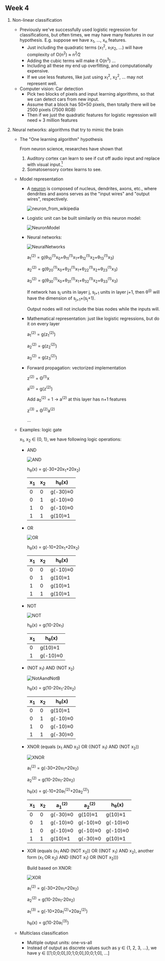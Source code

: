 ## Week 4
1. Non-linear classification
    * Previously we've successfully used logistic regression for classifications, but often times, we may have many features in our hypothesis. E.g. suppose we have x<sub>1</sub>, ..., x<sub>n</sub> features.
        * Just including the quadratic terms (x<sub>1</sub><sup>2</sup>, x<sub>1</sub>x<sub>2</sub>, ...) will have complexity of O(n<sup>2</sup>) &asymp; n<sup>2</sup>&frasl;2
        * Adding the cubic terms will make it O(n<sup>3</sup>) ...
        * Including all these my end up overfitting, and computationally expensive.
        * If we use less features, like just using x<sub>1</sub><sup>2</sup>, x<sub>2</sub><sup>2</sup>, ... may not represent well.
    * Computer vision: Car detection
        * Pick two blocks of pixels and input learning algorithms, so that we can detect cars from new input.
        * Assume that a block has 50&times;50 pixels, then totally there will be 2500 pixels (7500 RGB)
        * Then if we just the quadratic features for logistic regression will need &asymp; 3 million features

2. Neural networks: algorithms that try to mimic the brain
    * The "One learning algorithm" hypothesis
    
        From neuron science, researches have shown that
        1. Auditory cortex can learn to see if cut off audio input and replace with visual input.[<sup>1</sup>](https://www.nature.com/articles/35009102)
        2. Somatosensory cortex learns to see.
    * Model representation
        * A [neuron](https://en.wikipedia.org/wiki/Neuron) is composed of nucleus, dendrites, axons, etc., where dendrites and axons serves as the "input wires" and "output wires", respectively.
        
            ![neuron_from_wikipedia](../images/Neuron.png)
        * Logistic unit can be built similarily on this neuron model:
           
            ![NeuronModel](../images/NeuronModel.jpg) 
        * Neural networks:

            ![NeuralNetworks](../images/NeuralNetworks.jpg)
            
            a<sub>1</sub><sup>(2)</sup> = g(&theta;<sub>10</sub><sup>(1)</sup>x<sub>0</sub>+&theta;<sub>11</sub><sup>(1)</sup>x<sub>1</sub>+&theta;<sub>12</sub><sup>(1)</sup>x<sub>2</sub>+&theta;<sub>13</sub><sup>(1)</sup>x<sub>3</sub>)

            a<sub>2</sub><sup>(2)</sup> = g(&theta;<sub>20</sub><sup>(1)</sup>x<sub>0</sub>+&theta;<sub>21</sub><sup>(1)</sup>x<sub>1</sub>+&theta;<sub>22</sub><sup>(1)</sup>x<sub>2</sub>+&theta;<sub>23</sub><sup>(1)</sup>x<sub>3</sub>)

            a<sub>3</sub><sup>(2)</sup> = g(&theta;<sub>30</sub><sup>(1)</sup>x<sub>0</sub>+&theta;<sub>31</sub><sup>(1)</sup>x<sub>1</sub>+&theta;<sub>32</sub><sup>(1)</sup>x<sub>2</sub>+&theta;<sub>33</sub><sup>(1)</sup>x<sub>3</sub>)
            
            If network has s<sub>j</sub> units in layer j, s<sub>j+1</sub> units in layer j+1, then &theta;<sup>(j)</sup> will have the dimension of s<sub>j+1</sub>&times;(s<sub>j</sub>+1).
    
            Output nodes will not include the bias nodes while the inputs will.
        * Mathematical representation: just like logistic regressions, but do it on every layer
            
            a<sub>1</sub><sup>(2)</sup> = g(z<sub>1</sub><sup>(2)</sup>)

            a<sub>2</sub><sup>(2)</sup> = g(z<sub>2</sub><sup>(2)</sup>)

            a<sub>3</sub><sup>(2)</sup> = g(z<sub>3</sub><sup>(2)</sup>)
        * Forward propagation: vectorized implementation
            
            z<sup>(2)</sup> = &Theta;<sup>(1)</sup>x

            a<sup>(2)</sup> = g(z<sup>(2)</sup>)

            Add a<sub>0</sub><sup>(2)</sup> = 1 &rarr; a<sup>(2)</sup> at this layer has n+1 features

            z<sup>(3)</sup> = &Theta;<sup>(2)</sup>a<sup>(2)</sup>

            ...
    * Examples: logic gate

        x<sub>1</sub>, x<sub>2</sub> &isin; {0, 1}, we have following logic operations:
        * AND
            
            ![AND](../images/AND.jpg)
            
            h<sub>&theta;</sub>(x) = g(-30+20x<sub>1</sub>+20x<sub>2</sub>)

            x<sub>1</sub>|x<sub>2</sub>|h<sub>&theta;</sub>(x)
            --|--|--
            0|0|g(-30)&asymp;0
            0|1|g(-10)&asymp;0
            1|0|g(-10)&asymp;0
            1|1|g(10)&asymp;1

        * OR
        
            ![OR](../images/OR.jpg)
            
            h<sub>&theta;</sub>(x) = g(-10+20x<sub>1</sub>+20x<sub>2</sub>)

            x<sub>1</sub>|x<sub>2</sub>|h<sub>&theta;</sub>(x)
            --|--|--
            0|0|g(-10)&asymp;0
            0|1|g(10)&asymp;1
            1|0|g(10)&asymp;1
            1|1|g(10)&asymp;1

        * NOT
            
            ![NOT](../images/NOT.jpg)
            
            h<sub>&theta;</sub>(x) = g(10-20x<sub>1</sub>)

            x<sub>1</sub>|h<sub>&theta;</sub>(x)
            --|--
            0|g(10)&asymp;1
            1|g(-10)&asymp;0

        * (NOT x<sub>1</sub>) AND (NOT x<sub>2</sub>)

            ![NotAandNotB](../images/NotAandNotB.jpg)
            
            h<sub>&theta;</sub>(x) = g(10-20x<sub>1</sub>-20x<sub>2</sub>)

            x<sub>1</sub>|x<sub>2</sub>|h<sub>&theta;</sub>(x)
            --|--|--
            0|0|g(10)&asymp;1
            0|1|g(-10)&asymp;0
            1|0|g(-10)&asymp;0
            1|1|g(-30)&asymp;0

        * XNOR (equals (x<sub>1</sub> AND x<sub>2</sub>) OR ((NOT x<sub>1</sub>) AND (NOT x<sub>2</sub>))
        
            ![XNOR](../images/XNOR.jpg)
            
            a<sub>1</sub><sup>(2)</sup> = g(-30+20x<sub>1</sub>+20x<sub>2</sub>)

            a<sub>2</sub><sup>(2)</sup> = g(10-20x<sub>1</sub>-20x<sub>2</sub>)

            h<sub>&theta;</sub>(x) = g(-10+20a<sub>1</sub><sup>(2)</sup>+20a<sub>2</sub><sup>(2)</sup>)

            x<sub>1</sub>|x<sub>2</sub>|a<sub>1</sub><sup>(2)</sup>|a<sub>2</sub><sup>(2)</sup>|h<sub>&theta;</sub>(x)
            --|--|--|--|--
            0|0|g(-30)&asymp;0|g(10)&asymp;1|g(10)&asymp;1
            0|1|g(-10)&asymp;0|g(-10)&asymp;0|g(-10)&asymp;0
            1|0|g(-10)&asymp;0|g(-10)&asymp;0|g(-10)&asymp;0
            1|1|g(10)&asymp;1|g(-30)&asymp;0|g(10)&asymp;1
            
        * XOR (equals (x<sub>1</sub> AND (NOT x<sub>2</sub>)) OR ((NOT x<sub>1</sub>) AND x<sub>2</sub>), another form (x<sub>1</sub> OR x<sub>2</sub>) AND ((NOT x<sub>1</sub>) OR (NOT x<sub>2</sub>)))
            
            Build based on XNOR:
        
            ![XOR](../images/XOR.jpg)
        
            a<sub>1</sub><sup>(2)</sup> = g(-30+20x<sub>1</sub>+20x<sub>2</sub>)
            
            a<sub>2</sub><sup>(2)</sup> = g(10-20x<sub>1</sub>-20x<sub>2</sub>)
            
            a<sub>1</sub><sup>(3)</sup> = g(-10+20a<sub>1</sub><sup>(2)</sup>+20a<sub>2</sub><sup>(2)</sup>)
            
            h<sub>&theta;</sub>(x) =  g(10-20a<sub>1</sub><sup>(3)</sup>)
    * Multiclass classification
        * Multiple output units: one-vs-all
        * Instead of output as discrete values such as y &isin; {1, 2, 3, ...}, we have y &isin; [[1;0;0;0],[0;1;0;0],[0;0;1;0], ...]
